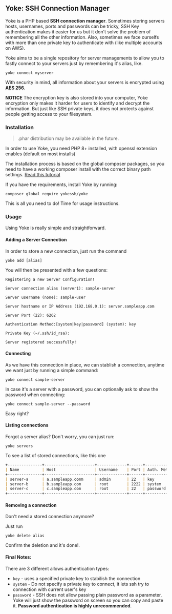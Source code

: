 ## Yoke: SSH Connection Manager

Yoke is a PHP based **SSH connection manager**. Sometimes storing servers hosts, usernames, ports and passwords can be tricky, SSH Key authentication makes it easier for us but it don't solve the problem of remembering all the other information.
Also, sometimes we face ourselfs with more than one private key to authenticate with (like multiple accounts on AWS).

Yoke aims to be a single repository for server managements to allow you to fastly connect to your servers just by remembering it's alias, like.

```shell
yoke connect myserver
```

With security in mind, all information about your servers is encrypted using **AES 256**.

**NOTICE** The encryption key is also stored into your computer, Yoke encryption only makes it harder for users to identify and decrypt the information. But just like SSH private keys, it does not protects against people getting access to your filesystem.

### Installation

> .phar distribution may be available in the future.

In order to use Yoke, you need PHP 8+ installed, with openssl extension enables (default on most installs)

The installation process is based on the global composer packages, so you need to have a working composer install with the correct binary path settings. [Read this tutorial ](https://akrabat.com/global-installation-of-php-tools-with-composer/)

If you have the requirements, install Yoke by running:

```shell
composer global require yokessh/yoke
```

This is all you need to do! Time for usage instructions.

### Usage

Using Yoke is really simple and straightforward.

#### Adding a Server Connection

In order to store a new connection, just run the command

```shell
yoke add [alias]
```

You will then be presented with a few questions:

```
Registering a new Server Configuration!

Server connection alias (server1): sample-server

Server username (none): sample-user

Server hostname or IP Address (192.168.0.1): server.sampleapp.com

Server Port (22): 6262

Authentication Method:[system|key|password] (system): key

Private Key (~/.ssh/id_rsa):

Server registered successfully!
```

#### Connecting

As we have this connection in place, we can stablish a connection, anytime we want just by running a simple command:

```shell
yoke connect sample-server
```

In case it's a server with a password, you can optionally ask to show the password when connecting:

```shell
yoke connect sample-server --password
```

Easy right?

#### Listing connections

Forgot a server alias? Don't worry, you can just run:

```shell
yoke servers
```

To see a list of stored connections, like this one

```markdown
+---------------+----------------------+-------------+------+--------------+
| Name          | Host                 | Username    | Port | Auth. Method |
+---------------+----------------------+-------------+------+--------------+
| server-a      | a.sampleapp.comm     | admin       | 22   | key          |
| server-b      | b.sampleapp.com      | root        | 2222 | system       |
| server-c      | c.sampleapp.com      | root        | 22   | password     |
+---------------+----------------------+-------------+------+--------------+
```

#### Removing a connection
Don't need a stored connection anymore?

Just run

```shell
yoke delete alias
```

Confirm the deletion and it's done!.


#### Final Notes:
There are 3 different allows authentication types:

- `key` - uses a specified private key to stabilish the connection
- `system` - Do not specify a private key to connect, it lets ssh try to connection with current user's key
- `password` - SSH does not allow passing plain password as a parameter, Yoke will just show the password on screen so you can copy and paste it. **Password authentication is highly unrecommended**.
